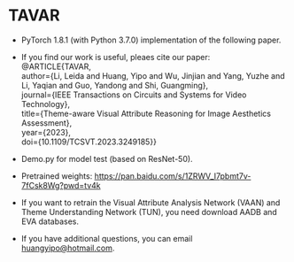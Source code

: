 # TAVAR

* PyTorch 1.8.1 (with Python 3.7.0) implementation of the following paper.

* If you find our work is useful, pleaes cite our paper:  
@ARTICLE{TAVAR,  
  author={Li, Leida and Huang, Yipo and Wu, Jinjian and Yang, Yuzhe and Li, Yaqian and Guo, Yandong and Shi, Guangming},  
  journal={IEEE Transactions on Circuits and Systems for Video Technology},   
  title={Theme-aware Visual Attribute Reasoning for Image Aesthetics Assessment},   
  year={2023},  
  doi={10.1109/TCSVT.2023.3249185}} 

* Demo.py for model test (based on ResNet-50).

* Pretrained weights: https://pan.baidu.com/s/1ZRWV_I7pbmt7v-7fCsk8Wg?pwd=tv4k

* If you want to retrain the Visual Attribute Analysis Network (VAAN) and Theme Understanding Network (TUN), you need download AADB and EVA databases.

* If you have additional questions, you can email huangyipo@hotmail.com.

